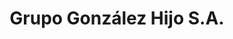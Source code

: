 ---
title: "Grupo González Hijo S.A."
url: /presidente-franco/grupo-gonzalez-hijo-s-a/
shop: Allgemein
---